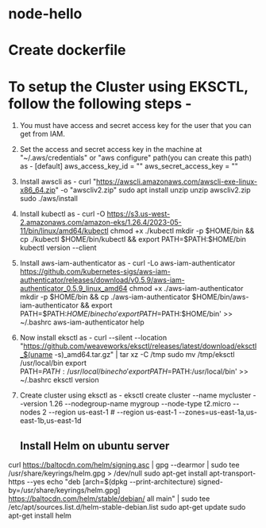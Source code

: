 # node-hello
# Create dockerfile

# To setup the Cluster using EKSCTL, follow the following steps - 

1) You must have access and secret access key for the user that you can get from IAM.

2) Set the access and secret access key in the machine at "~/.aws/credentials" or "aws configure" path(you can create this path) as -
   [default]
   aws_access_key_id = ""
   aws_secret_access_key = ""
   
 3) Install awscli as - 
    curl "https://awscli.amazonaws.com/awscli-exe-linux-x86_64.zip" -o "awscliv2.zip"
    sudo apt install unzip
    unzip awscliv2.zip
    sudo ./aws/install 
    
 4) Install kubectl as - 
    curl -O https://s3.us-west-2.amazonaws.com/amazon-eks/1.26.4/2023-05-11/bin/linux/amd64/kubectl
    chmod +x ./kubectl
    mkdir -p $HOME/bin && cp ./kubectl $HOME/bin/kubectl && export PATH=$PATH:$HOME/bin
    kubectl version --client
 
 5) Install aws-iam-authenticator as - 
    curl -Lo aws-iam-authenticator https://github.com/kubernetes-sigs/aws-iam-authenticator/releases/download/v0.5.9/aws-iam-authenticator_0.5.9_linux_amd64
    chmod +x ./aws-iam-authenticator
    mkdir -p $HOME/bin && cp ./aws-iam-authenticator $HOME/bin/aws-iam-authenticator && export PATH=$PATH:$HOME/bin
    echo 'export PATH=$PATH:$HOME/bin' >> ~/.bashrc
    aws-iam-authenticator help
   
     
 6) Now install eksctl as  - 
    curl --silent --location "https://github.com/weaveworks/eksctl/releases/latest/download/eksctl_$(uname -s)_amd64.tar.gz" | tar xz -C /tmp
    sudo mv /tmp/eksctl /usr/local/bin
    export PATH=$PATH:/usr/local/bin
    echo 'export PATH=$PATH:/usr/local/bin' >> ~/.bashrc
    eksctl version
    
7) Create cluster using eksctl as  - 
    eksctl create cluster  --name mycluster --version 1.26 --nodegroup-name mygroup --node-type t2.micro --nodes 2 --region us-east-1 # --region us-east-1 --zones=us-east-1a,us-east-1b,us-east-1d


   Install Helm on ubuntu server
   -------------------------------
curl https://baltocdn.com/helm/signing.asc | gpg --dearmor | sudo tee /usr/share/keyrings/helm.gpg > /dev/null
sudo apt-get install apt-transport-https --yes
echo "deb [arch=$(dpkg --print-architecture) signed-by=/usr/share/keyrings/helm.gpg] https://baltocdn.com/helm/stable/debian/ all main" | sudo tee /etc/apt/sources.list.d/helm-stable-debian.list
sudo apt-get update
sudo apt-get install helm
